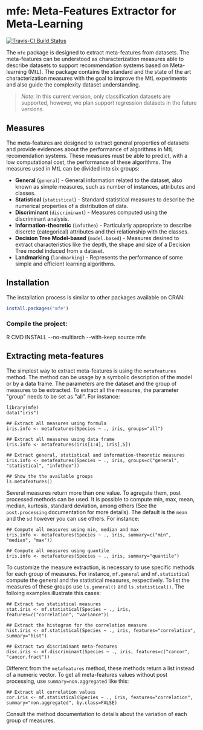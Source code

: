 # mfe: Meta-Features Extractor for Meta-Learning

[![Travis-CI Build Status](https://travis-ci.org/rivolli/mfe.svg?branch=master)](https://travis-ci.org/rivolli/mfe)

The `mfe` package is designed to extract meta-features from datasets. The meta-features can be understood as characterization measures able to describe datasets to support recommendation systems based on Meta-learning (MtL). The package contains the standard and the state of the art characterization measures with the goal to improve the MtL experiments and also guide the complexity dataset understanding.

> *Note*: In this current version, only classification datasets are supported, however, we plan support regression datasets in the future versions. 

## Measures

The meta-features are designed to extract general properties of datasets and provide evidences about the performance of algorithms in MtL recomendation systems. These measures must be able to predict, with a low computational cost, the performance of these algorithms. The measures used in MtL can be divided into six groups:

* **General** (`general`) - General information related to the dataset, also known as simple measures, such as number of instances, attributes and classes.
* **Statistical** (`statistical`) - Standard statistical measures to describe the numerical properties of a distribution of data.
* **Discriminant** (`discriminant`) - Measures computed using the discriminant analysis.
* **Information-theoretic** (`infotheo`) - Particularly appropriate to describe discrete (categorical) attributes and thei relationship with the classes.
* **Decision Tree Model-based**  (`model.based`) - Measures desined to extract characteristics like the depth, the shape and size of a Decision Tree model induced from a dataset.
* **Landmarking** (`landmarking`) - Represents the performance of some simple and efficient learning algorithms.

## Installation

The installation process is similar to other packages available on CRAN:

```r
install.packages("mfe")
```

### Compile the project:

R CMD INSTALL --no-multiarch --with-keep.source mfe

## Extracting meta-features

The simplest way to extract meta-features is using the `metafeatures` method. The method can be usage by a symbolic description of the model or by a data frame. The parameters are the dataset and the group of measures to be extracted. To extract all the measures, the parameter "group" needs to be set as "all". For instance:


```{r}
library(mfe)
data("iris")

## Extract all measures using formula
iris.info <- metafeatures(Species ~ ., iris, groups="all")

## Extract all measures using data frame
iris.info <- metafeatures(iris[1:4], iris[,5])

## Extract general, statistical and information-theoretic measures
iris.info <- metafeatures(Species ~ ., iris, groups=c("general", "statistical", "infotheo"))

## Show the the available groups
ls.metafeatures()
```

Several measures return more than one value. To agregate them, post processed methods can be used. It is possible to compute min, max, mean, median, kurtosis, standard deviation, among others (See the `post.processing` documentation for more details). The default is the `mean` and the `sd` however you can use others. For instance:

```{r}
## Compute all measures using min, median and max 
iris.info <- metafeatures(Species ~ ., iris, summary=c("min", "median", "max"))
                          
## Compute all measures using quantile
iris.info <- metafeatures(Species ~ ., iris, summary="quantile")
```

To customize the measure extraction, is necessary to use specific methods for each group of measures. For instance, `mf.general` and `mf.statistical` compute the general and the statistical measures, respectively. To list the measures of these groups use `ls.general()` and `ls.statistical()`. The folloing examples illustrate this cases:

```{r}
## Extract two statistical measures
stat.iris <- mf.statistical(Species ~ ., iris, features=c("correlation", "variance"))

## Extract the histogram for the correlation measure
hist.iris <- mf.statistical(Species ~ ., iris, features="correlation", summary="hist")

## Extract two discriminant meta-features
disc.iris <- mf.discriminant(Species ~ ., iris, features=c("cancor", "cancor.fract"))
```

Different from the `metafeatures` method, these methods return a list instead of a numeric vector. To get all meta-features values without post processing, use `summary=non.aggregated` like this:

```{r}
## Extract all correlation values
cor.iris <- mf.statistical(Species ~ ., iris, features="correlation", summary="non.aggregated", by.class=FALSE)
```

Consult the method documentation to details about the variation of each group of measures.




